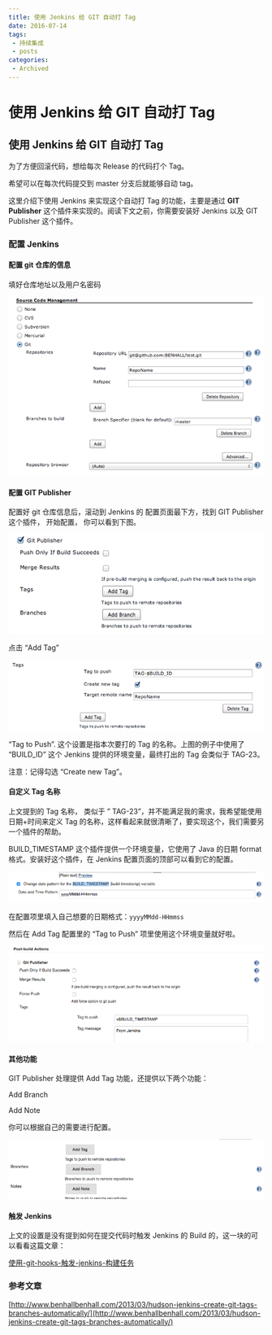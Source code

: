 ```yaml
---
title: 使用 Jenkins 给 GIT 自动打 Tag
date: 2016-07-14
tags:
 - 持续集成
 - posts
categories: 
 - Archived
---
```

# 使用 Jenkins 给 GIT 自动打 Tag



## 使用 Jenkins 给 GIT 自动打 Tag

为了方便回滚代码，想给每次 Release 的代码打个 Tag。 

希望可以在每次代码提交到 master 分支后就能够自动 tag。

这里介绍下使用 Jenkins 来实现这个自动打 Tag 的功能，主要是通过 **GIT Publisher** 这个插件来实现的。阅读下文之前，你需要安装好 Jenkins 以及 GIT Publisher 这个插件。

### 配置 Jenkins

#### 配置 git 仓库的信息

填好仓库地址以及用户名密码

![-1468486478980.png](image/-1468486478980.png)

#### 配置 GIT Publisher

配置好 git 仓库信息后，滚动到 Jenkins 的 配置页面最下方，找到 GIT Publisher 这个插件， 开始配置， 你可以看到下图。

![-1468486797592.png](image/-1468486797592.png)

点击 “Add Tag” 

![-1468486844298.png](image/-1468486844298.png)

“Tag to Push”. 这个设置是指本次要打的 Tag 的名称。上图的例子中使用了 “BUILD_ID” 这个 Jenkins 提供的环境变量，最终打出的 Tag 会类似于 TAG-23。

注意：记得勾选 “Create new Tag”。

#### 自定义 Tag 名称

上文提到的 Tag 名称， 类似于 ” TAG-23”，并不能满足我的需求，我希望能使用日期+时间来定义 Tag 的名称，这样看起来就很清晰了，要实现这个，我们需要另一个插件的帮助。 

BUILD_TIMESTAMP 这个插件提供一个环境变量，它使用了 Java 的日期 format 格式。安装好这个插件，在 Jenkins 配置页面的顶部可以看到它的配置。

![-1468487682874.png](image/-1468487682874.png)

在配置项里填入自己想要的日期格式：`yyyyMMdd-HHmmss`

然后在 Add Tag 配置里的 “Tag to Push” 项里使用这个环境变量就好啦。

![-1468487792538.png](image/-1468487792538.png)

#### 其他功能

GIT Publisher 处理提供 Add Tag 功能，还提供以下两个功能： 

Add Branch 

Add Note 

你可以根据自己的需要进行配置。

![-1468487434661.png](image/-1468487434661.png)

#### 触发 Jenkins

上文的设置是没有提到如何在提交代码时触发 Jenkins 的 Build 的，这一块的可以看看这篇文章： 

[使用-git-hooks-触发-jenkins-构建任务](http://myfjdthink.com/2016/07/14/%E4%BD%BF%E7%94%A8-git-hooks-%E8%A7%A6%E5%8F%91-jenkins-%E6%9E%84%E5%BB%BA%E4%BB%BB%E5%8A%A1/)

### 参考文章

[http://www.benhallbenhall.com/2013/03/hudson-jenkins-create-git-tags-branches-automatically/](http://www.benhallbenhall.com/2013/03/hudson-jenkins-create-git-tags-branches-automatically/)


